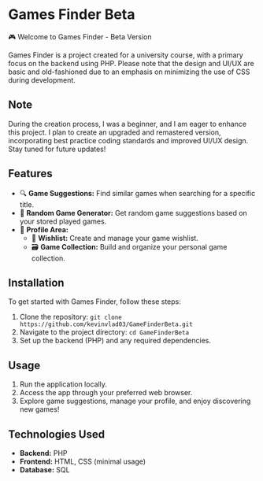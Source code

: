 # Games Finder Beta

🎮 Welcome to Games Finder - Beta Version

Games Finder is a project created for a university course, with a primary focus on the backend using PHP. Please note that the design and UI/UX are basic and old-fashioned due to an emphasis on minimizing the use of CSS during development.

## Note

During the creation process, I was a beginner, and I am eager to enhance this project. I plan to create an upgraded and remastered version, incorporating best practice coding standards and improved UI/UX design. Stay tuned for future updates!

## Features

- 🔍 **Game Suggestions:** Find similar games when searching for a specific title.
- 🎲 **Random Game Generator:** Get random game suggestions based on your stored played games.
- 📂 **Profile Area:**
  - 📝 **Wishlist:** Create and manage your game wishlist.
  - 🗃️ **Game Collection:** Build and organize your personal game collection.

## Installation

To get started with Games Finder, follow these steps:

1. Clone the repository: `git clone https://github.com/kevinvlad03/GameFinderBeta.git`
2. Navigate to the project directory: `cd GameFinderBeta`
3. Set up the backend (PHP) and any required dependencies.

## Usage

1. Run the application locally.
2. Access the app through your preferred web browser.
3. Explore game suggestions, manage your profile, and enjoy discovering new games!

## Technologies Used

- **Backend:** PHP
- **Frontend:** HTML, CSS (minimal usage)
- **Database:** SQL

